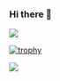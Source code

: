 ### Hi there 👋

<!--
**Antrubtor/Antrubtor** is a ✨ _special_ ✨ repository because its `README.md` (this file) appears on your GitHub profile.

Here are some ideas to get you started:

- 🔭 I’m currently working on ...
- 🌱 I’m currently learning ...
- 👯 I’m looking to collaborate on ...
- 🤔 I’m looking for help with ...
- 💬 Ask me about ...
- 📫 How to reach me: ...
- 😄 Pronouns: ...
- ⚡ Fun fact: ...
-->

![](https://komarev.com/ghpvc/?username=Antrubtor&style=flat-square)


[![trophy](https://github-profile-trophy.vercel.app/?username=Antrubtor&theme=onedark)](https://github.com/ryo-ma/github-profile-trophy)

<picture>
<source 
  srcset="https://github-readme-stats.vercel.app/api?username=Antrubtor&show_icons=true&theme=dark"
  media="(prefers-color-scheme: dark)"
/>
<source
  srcset="https://github-readme-stats.vercel.app/api?username=Antrubtor&show_icons=true"
  media="(prefers-color-scheme: light), (prefers-color-scheme: no-preference)"
/>
<img src="https://github-readme-stats.vercel.app/api?username=Antrubtor&show_icons=true" />
</picture>
